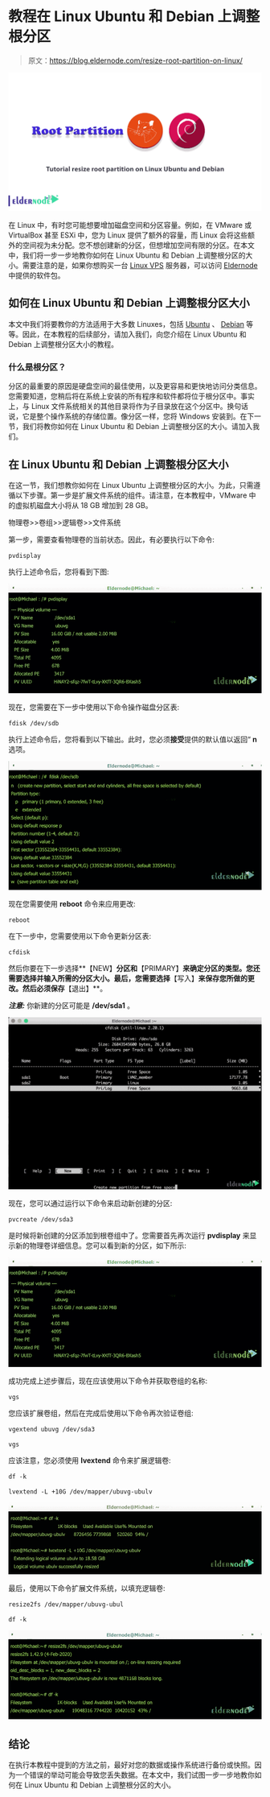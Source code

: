 # 教程在 Linux Ubuntu 和 Debian 上调整根分区

> 原文：<https://blog.eldernode.com/resize-root-partition-on-linux/>

![Tutorial resize root partition on Linux Ubuntu and Debian](img/d2f7c0760767d5d7cabdfb0c6dadc14a.png)

在 Linux 中，有时您可能想要增加磁盘空间和分区容量。例如，在 VMware 或 VirtualBox 甚至 ESXi 中，您为 Linux 提供了额外的容量，而 Linux 会将这些额外的空间视为未分配。您不想创建新的分区，但想增加空间有限的分区。在本文中，我们将一步一步地教你如何在 Linux Ubuntu 和 Debian 上调整根分区的大小。需要注意的是，如果你想购买一台 [Linux VPS](https://eldernode.com/linux-vps/) 服务器，可以访问 [Eldernode](https://eldernode.com/) 中提供的软件包。

## **如何在 Linux Ubuntu 和 Debian 上调整根分区大小**

本文中我们将要教你的方法适用于大多数 Linuxes，包括 [Ubuntu](https://blog.eldernode.com/tag/ubuntu/) 、 [Debian](https://blog.eldernode.com/tag/debian/) 等等。因此，在本教程的后续部分，请加入我们，向您介绍在 Linux Ubuntu 和 Debian 上调整根分区大小的教程。

### **什么是根分区？**

分区的最重要的原因是硬盘空间的最佳使用，以及更容易和更快地访问分类信息。您需要知道，您稍后将在系统上安装的所有程序和软件都将位于根分区中。事实上，与 Linux 文件系统相关的其他目录将作为子目录放在这个分区中。换句话说，它是整个操作系统的存储位置。像分区一样，您将 Windows 安装到。在下一节，我们将教你如何在 Linux Ubuntu 和 Debian 上调整根分区的大小。请加入我们。

## **在 Linux Ubuntu 和 Debian 上调整根分区大小**

在这一节，我们想教你如何在 Linux Ubuntu 上调整根分区的大小。为此，只需遵循以下步骤。第一步是扩展文件系统的组件。请注意，在本教程中，VMware 中的虚拟机磁盘大小将从 18 GB 增加到 28 GB。

物理卷>>卷组>>逻辑卷>>文件系统

第一步，需要查看物理卷的当前状态。因此，有必要执行以下命令:

```
pvdisplay
```

执行上述命令后，您将看到下图:

![resize root partition on ubuntu](img/b3654f1ce1f1119817739d35b10fd45c.png)

现在，您需要在下一步中使用以下命令操作磁盘分区表:

```
fdisk /dev/sdb
```

执行上述命令后，您将看到以下输出。此时，您必须**接受**提供的默认值以返回“ **n** 选项。

![how to resize root partition](img/a095ddb56f4d6bee8b45681813af1e28.png)

现在您需要使用 **reboot** 命令来应用更改:

```
reboot
```

在下一步中，您需要使用以下命令更新分区表:

```
cfdisk
```

然后你要在下一步选择**【NEW】**分区和**【PRIMARY】**来确定分区的类型。您还需要选择并输入所需的分区大小。最后，您需要选择**【写入】**来保存您所做的更改。然后必须保存**【退出】**。

***注意:*** 你新建的分区可能是 **/dev/sda1** 。

![how to resize root partition](img/0cde4238378d07c533443570def289b1.png)

现在，您可以通过运行以下命令来启动新创建的分区:

```
pvcreate /dev/sda3
```

是时候将新创建的分区添加到根卷组中了。您需要首先再次运行 **pvdisplay** 来显示新的物理卷详细信息。您可以看到新的分区，如下所示:

![resize root partition on ubuntu](img/59ef99e99dd69079840454324c158603.png)

成功完成上述步骤后，现在应该使用以下命令并获取卷组的名称:

```
vgs
```

您应该扩展卷组，然后在完成后使用以下命令再次验证卷组:

```
vgextend ubuvg /dev/sda3
```

```
vgs
```

应该注意，您必须使用 **lvextend** 命令来扩展逻辑卷:

```
df -k
```

```
lvextend -L +10G /dev/mapper/ubuvg-ubulv
```

![tutorial resize partition on ubuntu](img/0cfdcf1b26a6618a3b2abf254b1745ad.png)

最后，使用以下命令扩展文件系统，以填充逻辑卷:

```
resize2fs /dev/mapper/ubuvg-ubul
```

```
df -k
```

![how to resize root partition on ubuntu](img/577ce900b00c5cc7e50d3245ae91ae40.png)

## 结论

在执行本教程中提到的方法之前，最好对您的数据或操作系统进行备份或快照。因为一个错误的举动可能会导致您丢失数据。在本文中，我们试图一步一步地教你如何在 Linux Ubuntu 和 Debian 上调整根分区的大小。